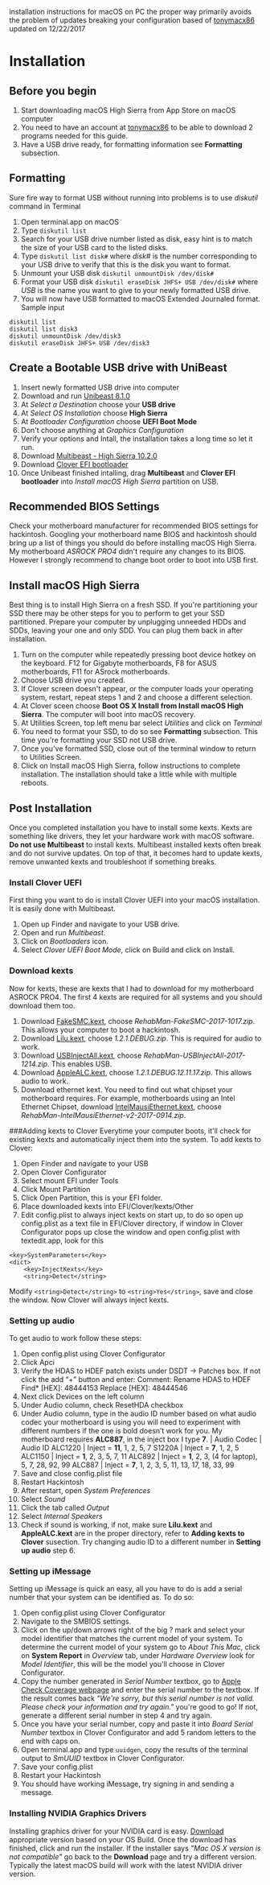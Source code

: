 installation instructions for macOS on PC the proper way primarily avoids the problem of updates breaking your configuration
based of [tonymacx86](https://www.tonymacx86.com/)
updated on 12/22/2017
# Installation
## Before you begin
1. Start downloading macOS High Sierra from App Store on macOS computer
2. You need to have an account at [tonymacx86](https://www.tonymacx86.com/) to be able to download 2 programs needed for this guide.
3. Have a USB drive ready, for formatting information see **Formatting** subsection.

## Formatting
Sure fire way to format USB without running into problems is to use *diskutil* command in Terminal
1. Open terminal.app on macOS
2. Type `diskutil list`
3. Search for your USB drive number listed as disk, easy hint is to match the size of your USB card to the listed disks.
4. Type `diskutil list disk#` where *disk#* is the number corresponding to your USB drive to verify that this is the disk you want to format.
5. Unmount your USB disk `diskutil unmountDisk /dev/disk#`
6. Format your USB disk `diskutil eraseDisk JHFS+ USB /dev/disk#` where *USB* is the name you want to give to your newly formatted USB drive.
7. You will now have USB formatted to macOS Extended Journaled format.
Sample input
```
diskutil list
diskutil list disk3
diskutil unmountDisk /dev/disk3
diskutil eraseDisk JHFS+ USB /dev/disk3
```

## Create a Bootable USB drive with UniBeast
1. Insert newly formatted USB drive into computer
2. Download and run [Unibeast 8.1.0](https://www.tonymacx86.com/resources/categories/tonymacx86-downloads.3/)
3. At *Select a Destination* choose your **USB drive**
4. At *Select OS Installation* choose **High Sierra**
5. At *Bootloader Configuration* choose **UEFI Boot Mode**
6. Don't choose anything at *Graphics Configuration*
7. Verify your options and Intall, the installation takes a long time so let it run.
8. Download [Multibeast - High Sierra 10.2.0](https://www.tonymacx86.com/resources/categories/tonymacx86-downloads.3/)
9. Download [Clover EFI bootloader](https://sourceforge.net/projects/cloverefiboot/)
9. Once Unibeast finished intalling, drag **Multibeast** and **Clover EFI bootloader** into *Install macOS High Sierra* partition on USB.

## Recommended BIOS Settings
Check your motherboard manufacturer for recommended BIOS settings for hackintosh. Googling your motherboard name BIOS and hackintosh should bring up a list of things you should do before installing macOS High Sierra. My motherboard *ASROCK PRO4* didn't require any changes to its BIOS. However I strongly recommend to change boot order to boot into USB first.

## Install macOS High Sierra
Best thing is to install High Sierra on a fresh SSD. If you're partitioning your SSD there may be other steps for you to perform to get your SSD partitioned. Prepare your computer by unplugging unneeded HDDs and SDDs, leaving your one and only SDD. You can plug them back in after installation.
1. Turn on the computer while repeatedly pressing boot device hotkey on the keyboard. F12 for Gigabyte motherboards, F8 for ASUS motherboards, F11 for ASrock motherboards.
2. Choose USB drive you created.
3. If Clover screen doesn't appear, or the computer loads your operating system, restart, repeat steps 1 and 2 and choose a different selection.
4. At Clover sceen choose **Boot OS X Install from Install macOS High Sierra**. The computer will boot into macOS recovery.
5. At Utilities Screen, top left menu bar select *Utilities* and click on *Terminal*
6. You need to format your SSD, to do so see **Formatting** subsection. This time you're formatting your SSD not USB drive.
7. Once you've formatted SSD, close out of the terminal window to return to Utilities Screen.
8. Click on Install macOS High Sierra, follow instructions to complete installation. The installation should take a little while with multiple reboots.

## Post Installation
Once you completed installation you have to install some kexts. Kexts are something like drivers, they let your hardware work with macOS software. **Do not use Multibeast** to install kexts. Multibeast installed kexts often break and do not survive updates. On top of that, it becomes hard to update kexts, remove unwanted kexts and troubleshoot if something breaks.

### Install Clover UEFI
First thing you want to do is install Clover UEFI into your macOS installation. It is easily done with Multibeast.
1. Open up Finder and navigate to your USB drive.
2. Open and run *Multibeast*.
3. Click on *Bootloaders* icon.
4. Select *Clover UEFI Boot Mode*, click on Build and click on Install.

### Download kexts
Now for kexts, these are kexts that I had to download for my motherboard ASROCK PRO4. The first 4 kexts are required for all systems and you should download them too.
1. Download [FakeSMC.kext](https://bitbucket.org/RehabMan/os-x-fakesmc-kozlek/downloads/), choose *RehabMan-FakeSMC-2017-1017.zip*. This allows your computer to boot a hackintosh.
2. Download [Lilu.kext](https://github.com/vit9696/Lilu/releases), choose *1.2.1.DEBUG.zip*. This is required for audio to work.
3. Download [USBInjectAll.kext](https://bitbucket.org/RehabMan/os-x-usb-inject-all/downloads/), choose *RehabMan-USBInjectAll-2017-1214.zip*. This enables USB.
4. Download [AppleALC.kext](https://github.com/vit9696/AppleALC/releases), choose *1.2.1.DEBUG.12.11.17.zip*. This allows audio to work.
5. Download ethernet kext. You need to find out what chipset your motherboard requires. For example, motherboards using an Intel Ethernet Chipset, download [IntelMausiEthernet.kext](https://bitbucket.org/RehabMan/os-x-intel-network/downloads/), choose *RehabMan-IntelMausiEthernet-v2-2017-0914.zip*.

###Adding kexts to Clover
Everytime your computer boots, it'll check for existing kexts and automatically inject them into the system. To add kexts to Clover:
1. Open Finder and navigate to your USB
2. Open Clover Configurator
3. Select mount EFI under Tools
4. Click Mount Partition
5. Click Open Partition, this is your EFI folder.
6. Place downloaded kexts into EFI/Clover/kexts/Other
7. Edit config.plist to always inject kexts on start up, to do so open up config.plist as a text file in EFI/Clover directory, if window in Clover Configurator pops up close the window and open config.plist with textedit.app, look for this
```
<key>SystemParameters</key>
<dict>
    <key>InjectKexts</key>
    <string>Detect</string>
```
Modify `<string>Detect</string>` to `<string>Yes</string>`, save and close the window. Now Clover will always inject kexts.

### Setting up audio
To get audio to work follow these steps:
1. Open config.plist using Clover Configurator
2. Click Apci
3. Verify the HDAS to HDEF patch exists under DSDT -> Patches box. If not click the add “+” button and enter:
   Comment: Rename HDAS to HDEF
   Find* [HEX]: 48444153
   Replace [HEX]: 48444546
4. Next click Devices on the left column
5. Under Audio column, check ResetHDA checkbox
6. Under Audio column, type in the audio ID number based on what audio codec your motherboard is using you will need to experiment with different numbers if the one is bold doesn’t work for you. My motherboard requires **ALC887**, in the inject box I type **7**.
| Audio Codec | Audio ID
ALC1220 | Inject = **11**, 1, 2, 5, 7
S1220A | Inject = **7**, 1, 2, 5
ALC1150 | Inject = **1**, 2, 3, 5, 7, 11
ALC892 | Inject = **1**,  2, 3, (4 for laptop), 5, 7, 28, 92, 99
ALC887 | Inject = **7**, 1, 2, 3, 5, 11, 13, 17, 18, 33, 99
7. Save and close config.plist file
8. Restart Hackintosh
9. After restart, open *System Preferences*
10. Select *Sound*
11. Click the tab called *Output*
12. Select *Internal Speakers*
13. Check if sound is working, if not, make sure **Lilu.kext** and **AppleALC.kext** are in the proper directory, refer to **Adding kexts to Clover** susection. Try changing audio ID to a different number in **Setting up audio** step 6.

### Setting up iMessage
Setting up iMessage is quick an easy, all you have to do is add a serial number that your system can be identified as. To do so:
1. Open config.plist using Clover Configurator
2. Navigate to the SMBIOS settings.
3. Click on the up/down arrows right of the big ? mark and select your model identifier that matches the current model of your system. To determine the current model of your system go to *About This Mac*, click on **System Report** in *Overview* tab, under *Hardware Overview* look for *Model Identifier*, this will be the model you'll choose in Clover Configurator.
4. Copy the number generated in *Serial Number* textbox, go to [Apple Check Coverage webpage](https://checkcoverage.apple.com) and enter the serial number to the textbox. If the result comes back *"We're sorry, but this serial number is not valid. Please check your information and try again."* you're good to go! If not, generate a different serial number in step 4 and try again.
5. Once you have your serial number, copy and paste it into *Board Serial Number* textbox in Clover Configurator and add 5 random letters to the end with caps on.
6. Open terminal.app and type `uuidgen`, copy the results of the terminal output to *SmUUID* textbox in Clover Configurator.
7. Save your config.plist
8. Restart your Hackintosh
9. You should have working iMessage, try signing in and sending a message.

### Installing NVIDIA Graphics Drivers
Installing graphics driver for your NVIDIA card is easy. [Download](https://www.tonymacx86.com/nvidia-drivers/) appropriate version based on your OS Build. Once the download has finished, click and run the installer. If the installer says *"Mac OS X version is not compatible"* go back to the **Download** page and try a different version. Typically the latest macOS build will work with the latest NVIDIA driver version.

